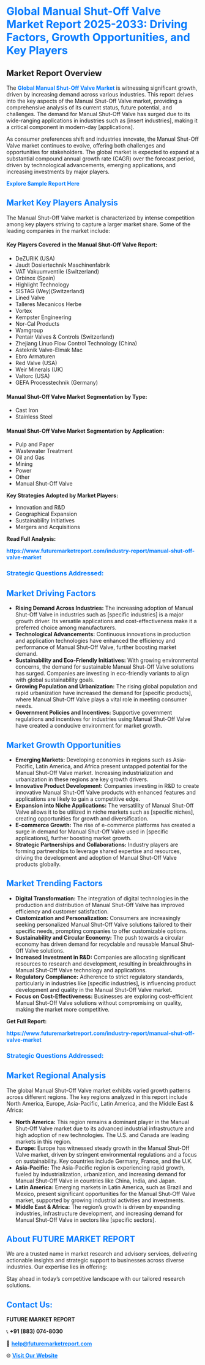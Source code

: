 <h1 style="color: #007BFF;">Global Manual Shut-Off Valve Market Report 2025-2033: Driving Factors, Growth Opportunities, and Key Players</h1>

<section id="overview">
<h2>Market Report Overview</h2>
<p>The <a href="https://www.futuremarketreport.com/industry-report/manual-shut-off-valve-market" style="color: #007BFF; text-decoration: none;"><strong>Global Manual Shut-Off Valve Market</strong></a> is witnessing significant growth, driven by increasing demand across various industries. This report delves into the key aspects of the Manual Shut-Off Valve market, providing a comprehensive analysis of its current status, future potential, and challenges. The demand for Manual Shut-Off Valve has surged due to its wide-ranging applications in industries such as [insert industries], making it a critical component in modern-day [applications].</p>
<p>As consumer preferences shift and industries innovate, the Manual Shut-Off Valve market continues to evolve, offering both challenges and opportunities for stakeholders. The global market is expected to expand at a substantial compound annual growth rate (CAGR) over the forecast period, driven by technological advancements, emerging applications, and increasing investments by major players.</p>
</section>

<section id="overview">
<p><a href="https://www.futuremarketreport.com/request-sample/reportId=128631" style="color: #007BFF; text-decoration: none;"><strong>Explore Sample Report Here</strong></a></p>
</section>

<section id="key-players">
<h2 style="color: #007BFF;">Market Key Players Analysis</h2>
<p>The Manual Shut-Off Valve market is characterized by intense competition among key players striving to capture a larger market share. Some of the leading companies in the market include:</p>
<h4>Key Players Covered in the Manual Shut-Off Valve Report:</h4>
<ul><li>DeZURIK (USA)</li><li>Jaudt Dosiertechnik Maschinenfabrik</li><li>VAT Vakuumventile (Switzerland)</li><li>Orbinox (Spain)</li><li>Highlight Technology</li><li>SISTAG (Wey)(Switzerland)</li><li>Lined Valve</li><li>Talleres Mecanicos Herbe</li><li>Vortex</li><li>Kempster Engineering</li><li>Nor-Cal Products</li><li>Wamgroup</li><li>Pentair Valves &amp; Controls (Switzerland)</li><li>Zhejiang Linuo Flow Control Technology (China)</li><li>Asteknik Valve-Elmak Mac</li><li>Ebro Armaturen</li><li>Red Valve (USA)</li><li>Weir Minerals (UK)</li><li>Valtorc (USA)</li><li>GEFA Processtechnik (Germany)</li></ul>
<h4>Manual Shut-Off Valve Market Segmentation by Type:</h4>
<ul><li>Cast Iron</li><li>Stainless Steel</li></ul>

<h4>Manual Shut-Off Valve Market Segmentation by Application:</h4>
<ul><li>Pulp and Paper</li><li>Wastewater Treatment</li><li>Oil and Gas</li><li>Mining</li><li>Power</li><li>Other</li><li>Manual Shut-Off Valve</li></ul>
<p><strong>Key Strategies Adopted by Market Players:</strong></p>
<ul>
<li>Innovation and R&D</li>
<li>Geographical Expansion</li>
<li>Sustainability Initiatives</li>
<li>Mergers and Acquisitions</li>
</ul>
</section>

<section>
<p><strong>Read Full Analysis: </strong></p><a href="https://www.futuremarketreport.com/industry-report/manual-shut-off-valve-market" style="color: #007BFF; text-decoration: none;"><strong>https://www.futuremarketreport.com/industry-report/manual-shut-off-valve-market</strong></a>
<h3 style="color: #007BFF;">Strategic Questions Addressed:</h3>
</section>

<section id="driving-factors">
<h2 style="color: #007BFF;">Market Driving Factors</h2>
<ul>
<li><strong>Rising Demand Across Industries:</strong> The increasing adoption of Manual Shut-Off Valve in industries such as [specific industries] is a major growth driver. Its versatile applications and cost-effectiveness make it a preferred choice among manufacturers.</li>
<li><strong>Technological Advancements:</strong> Continuous innovations in production and application technologies have enhanced the efficiency and performance of Manual Shut-Off Valve, further boosting market demand.</li>
<li><strong>Sustainability and Eco-Friendly Initiatives:</strong> With growing environmental concerns, the demand for sustainable Manual Shut-Off Valve solutions has surged. Companies are investing in eco-friendly variants to align with global sustainability goals.</li>
<li><strong>Growing Population and Urbanization:</strong> The rising global population and rapid urbanization have increased the demand for [specific products], where Manual Shut-Off Valve plays a vital role in meeting consumer needs.</li>
<li><strong>Government Policies and Incentives:</strong> Supportive government regulations and incentives for industries using Manual Shut-Off Valve have created a conducive environment for market growth.</li>
</ul>
</section>

<section id="growth-opportunities">
<h2 style="color: #007BFF;">Market Growth Opportunities</h2>
<ul>
<li><strong>Emerging Markets:</strong> Developing economies in regions such as Asia-Pacific, Latin America, and Africa present untapped potential for the Manual Shut-Off Valve market. Increasing industrialization and urbanization in these regions are key growth drivers.</li>
<li><strong>Innovative Product Development:</strong> Companies investing in R&D to create innovative Manual Shut-Off Valve products with enhanced features and applications are likely to gain a competitive edge.</li>
<li><strong>Expansion into Niche Applications:</strong> The versatility of Manual Shut-Off Valve allows it to be utilized in niche markets such as [specific niches], creating opportunities for growth and diversification.</li>
<li><strong>E-commerce Growth:</strong> The rise of e-commerce platforms has created a surge in demand for Manual Shut-Off Valve used in [specific applications], further boosting market growth.</li>
<li><strong>Strategic Partnerships and Collaborations:</strong> Industry players are forming partnerships to leverage shared expertise and resources, driving the development and adoption of Manual Shut-Off Valve products globally.</li>
</ul>
</section>

<section id="trending-factors">
<h2 style="color: #007BFF;">Market Trending Factors</h2>
<ul>
<li><strong>Digital Transformation:</strong> The integration of digital technologies in the production and distribution of Manual Shut-Off Valve has improved efficiency and customer satisfaction.</li>
<li><strong>Customization and Personalization:</strong> Consumers are increasingly seeking personalized Manual Shut-Off Valve solutions tailored to their specific needs, prompting companies to offer customizable options.</li>
<li><strong>Sustainability and Circular Economy:</strong> The push towards a circular economy has driven demand for recyclable and reusable Manual Shut-Off Valve solutions.</li>
<li><strong>Increased Investment in R&D:</strong> Companies are allocating significant resources to research and development, resulting in breakthroughs in Manual Shut-Off Valve technology and applications.</li>
<li><strong>Regulatory Compliance:</strong> Adherence to strict regulatory standards, particularly in industries like [specific industries], is influencing product development and quality in the Manual Shut-Off Valve market.</li>
<li><strong>Focus on Cost-Effectiveness:</strong> Businesses are exploring cost-efficient Manual Shut-Off Valve solutions without compromising on quality, making the market more competitive.</li>
</ul>
</section>

<section>
<p><strong>Get Full Report: </strong></p><a href="https://www.futuremarketreport.com/industry-report/manual-shut-off-valve-market" style="color: #007BFF; text-decoration: none;"><strong>https://www.futuremarketreport.com/industry-report/manual-shut-off-valve-market</strong></a>
<h3 style="color: #007BFF;">Strategic Questions Addressed:</h3>
</section>


<section id="regional-analysis">
<h2 style="color: #007BFF;">Market Regional Analysis</h2>
<p>The global Manual Shut-Off Valve market exhibits varied growth patterns across different regions. The key regions analyzed in this report include North America, Europe, Asia-Pacific, Latin America, and the Middle East & Africa:</p>
<ul>
<li><strong>North America:</strong> This region remains a dominant player in the Manual Shut-Off Valve market due to its advanced industrial infrastructure and high adoption of new technologies. The U.S. and Canada are leading markets in this region.</li>
<li><strong>Europe:</strong> Europe has witnessed steady growth in the Manual Shut-Off Valve market, driven by stringent environmental regulations and a focus on sustainability. Key countries include Germany, France, and the U.K.</li>
<li><strong>Asia-Pacific:</strong> The Asia-Pacific region is experiencing rapid growth, fueled by industrialization, urbanization, and increasing demand for Manual Shut-Off Valve in countries like China, India, and Japan.</li>
<li><strong>Latin America:</strong> Emerging markets in Latin America, such as Brazil and Mexico, present significant opportunities for the Manual Shut-Off Valve market, supported by growing industrial activities and investments.</li>
<li><strong>Middle East & Africa:</strong> The region’s growth is driven by expanding industries, infrastructure development, and increasing demand for Manual Shut-Off Valve in sectors like [specific sectors].</li>
</ul>
</section>

<footer>
<h2 style="color: #007BFF;">About FUTURE MARKET REPORT</h2>
<p>We are a trusted name in market research and advisory services, delivering actionable insights and strategic support to businesses across diverse industries. Our expertise lies in offering:</p>

<p>Stay ahead in today’s competitive landscape with our tailored research solutions.</p>

<h2 style="color: #007BFF;">Contact Us:</h2>
<p><strong>FUTURE MARKET REPORT</strong></p>
<p>📞 <strong>+91 (883) 074-8030</strong></p>
<p>📧 <strong><a href="mailto:help@futuremarketreport.com" style="color: #007BFF;">help@futuremarketreport.com</a></strong></p>
<p>🌐 <strong><a href="https://www.futuremarketreport.com/" style="color: #007BFF;">Visit Our Website</a></strong></p>
</footer>